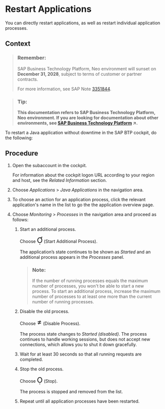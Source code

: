 <!-- loio7b2d7049d7434575ae425e96215f57aa -->

<link rel="stylesheet" type="text/css" href="../css/sap-icons.css"/>

# Restart Applications

You can directly restart applications, as well as restart individual application processes.



## Context

> ### Remember:  
> SAP Business Technology Platform, Neo environment will sunset on **December 31, 2028**, subject to terms of customer or partner contracts.
> 
> For more information, see SAP Note [3351844](https://me.sap.com/notes/3351844).

> ### Tip:  
> **This documentation refers to SAP Business Technology Platform, Neo environment. If you are looking for documentation about other environments, see [SAP Business Technology Platform](https://help.sap.com/viewer/65de2977205c403bbc107264b8eccf4b/Cloud/en-US/6a2c1ab5a31b4ed9a2ce17a5329e1dd8.html "SAP Business Technology Platform (SAP BTP) is an integrated offering comprised of four technology portfolios: database and data management, application development and integration, analytics, and intelligent technologies. The platform offers users the ability to turn data into business value, compose end-to-end business processes, and build and extend SAP applications quickly.") :arrow_upper_right:.**

To restart a Java application without downtime in the SAP BTP cockpit, do the following:



## Procedure

1.  Open the subaccount in the cockpit.

    For information about the cockpit logon URL according to your region and host, see the *Related Information* section.

2.  Choose *Applications* \> *Java Applications* in the navigation area.

3.  To choose an action for an application process, click the relevant application's name in the list to go the the application overview page.

4.  Choose *Monitoring* \> *Processes* in the navigation area and proceed as follows:

    1.  Start an additional process.

        Choose <span style="font-size:24px;line-height: 28px;"><span class="SAP-icons-V5"></span></span> \(Start Additional Process\).

        The application’s state continues to be shown as *Started* and an additional process appears in the *Processes* panel.

        > ### Note:  
        > If the number of running processes equals the maximum number of processes, you won't be able to start a new process. To start an additional process, increase the maximum number of processes to at least one more than the current number of running processes.

    2.  Disable the old process.

        Choose <span style="font-size:24px;line-height: 28px;"><span class="SAP-icons-V5"></span></span> \(Disable Process\).

        The process state changes to *Started \(disabled\)*. The process continues to handle working sessions, but does not accept new connections, which allows you to shut it down gracefully.

    3.  Wait for at least 30 seconds so that all running requests are completed.

    4.  Stop the old process.

        Choose <span style="font-size:24px;line-height: 28px;"><span class="SAP-icons-V5"></span></span> \(Stop\).

        The process is stopped and removed from the list.

    5.  Repeat until all application processes have been restarted.



